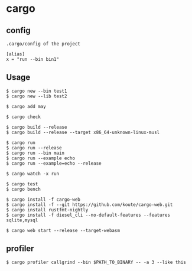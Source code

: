 # cargo

## config

    .cargo/config of the project

    [alias]
    x = "run --bin bin1"

## Usage

    $ cargo new --bin test1
    $ cargo new --lib test2

    $ cargo add may

    $ cargo check

    $ cargo build --release
    $ cargo build --release --target x86_64-unknown-linux-musl

    $ cargo run
    $ cargo run --release
    $ cargo run --bin main
    $ cargo run --example echo
    $ cargo run --example=echo --release

    $ cargo watch -x run

    $ cargo test
    $ cargo bench

    $ cargo install -f cargo-web
    $ cargo install -f --git https://github.com/koute/cargo-web.git
    $ cargo install rustfmt-nightly
    $ cargo install -f diesel_cli --no-default-features --features sqlite,mysql

    $ cargo web start --release --target-webasm

## profiler

    $ cargo profiler callgrind --bin $PATH_TO_BINARY -- -a 3 --like this
